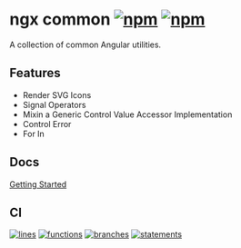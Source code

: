 # ngx common [![npm][npm-badge]][npm] [![npm][npm-dw-badge]][npm]

A collection of common Angular utilities.

## Features

- Render SVG Icons
- Signal Operators
- Mixin a Generic Control Value Accessor Implementation
- Control Error
- For In

## Docs

[Getting Started](https://robbyrabbitman.github.io/ngx/storybook/ngx/index.html?path=/docs/common)

## CI

[![lines][coverage-lines-badge]][coverage-report] [![functions][coverage-functions-badge]][coverage-report] [![branches][coverage-branches-badge]][coverage-report] [![statements][coverage-statements-badge]][coverage-report]

[npm]: https://www.npmjs.com/package/@robby-rabbitman/ngx-common
[npm-badge]: https://img.shields.io/npm/v/%40robby-rabbitman%2Fngx-common
[npm-dw-badge]: https://img.shields.io/npm/dw/%40robby-rabbitman%2Fngx-common
[coverage-report]: https://robbyrabbitman.github.io/ngx/coverage/libs/common/index.html
[coverage-lines-badge]: https://robbyrabbitman.github.io/ngx/coverage/libs/common/badges/badge-lines.svg
[coverage-functions-badge]: https://robbyrabbitman.github.io/ngx/coverage/libs/common/badges/badge-functions.svg
[coverage-branches-badge]: https://robbyrabbitman.github.io/ngx/coverage/libs/common/badges/badge-branches.svg
[coverage-statements-badge]: https://robbyrabbitman.github.io/ngx/coverage/libs/common/badges/badge-statements.svg
